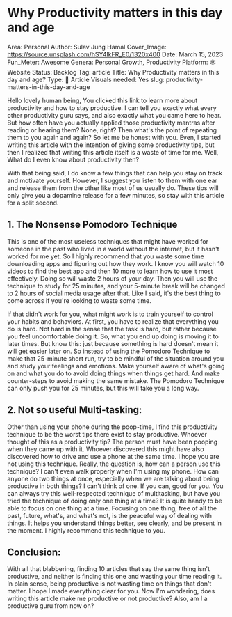 # Why Productivity matters in this day and age

Area: Personal
Author: Sulav Jung Hamal
Cover_Image: https://source.unsplash.com/hSY4lkFR_E0/1320x400
Date: March 15, 2023
Fun_Meter: Awesome
Genera: Personal Growth, Productivity
Platform: 🕸️ Website
Status: Backlog
Tag: article
Title: Why Productivity matters in this day and age?
Type: 📄 Article
Visuals needed: Yes
slug: productivity-matters-in-this-day-and-age

Hello lovely human being,
You clicked this link to learn more about productivity and how to stay productive. I can tell you exactly what every other productivity guru says, and also exactly what you came here to hear. But how often have you actually applied those productivity mantras after reading or hearing them? None, right? Then what's the point of repeating them to you again and again? So let me be honest with you. Even, I started writing this article with the intention of giving some productivity tips, but then I realized that writing this article itself is a waste of time for me. Well,  What do I even know about productivity then?

With that being said, I do know a few things that can help you stay on track and motivate yourself. However, I suggest you listen to them with one ear and release them from the other like most of us usually do. These tips will only give you a dopamine release for a few minutes, so stay with this article for a split second.

## 1. The Nonsense Pomodoro Technique

This is one of the most useless techniques that might have worked for someone in the past who lived in a world without the internet, but it hasn't worked for me yet. So I highly recommend that you waste some time downloading apps and figuring out how they work. I know you will watch 10 videos to find the best app and then 10 more to learn how to use it most effectively. Doing so will waste 2 hours of your day. Then you will use the technique to study for 25 minutes, and your 5-minute break will be changed to 2 hours of social media usage after that. Like I said, it's the best thing to come across if you're looking to waste some time.

If that didn't work for you, what might work is to train yourself to control your habits and behaviors. At first, you have to realize that everything you do is hard. Not hard in the sense that the task is hard, but rather because you feel uncomfortable doing it. So, what you end up doing is moving it to later times. But know this: just because something is hard doesn't mean it will get easier later on. So instead of using the Pomodoro Technique to make that 25-minute short run, try to be mindful of the situation around you and study your feelings and emotions. Make yourself aware of what's going on and what you do to avoid doing things when things get hard. And make counter-steps to avoid making the same mistake. The Pomodoro Technique can only push you for 25 minutes, but this will take you a long way.

## 2. Not so useful Multi-tasking:

Other than using your phone during the poop-time, I find this productivity technique to be the worst tips there exist to stay productive. Whoever thought of this as a productivity tip? The person must have been pooping when they came up with it. Whoever discovered this might have also discovered how to drive and use a phone at the same time. I hope you are not using this technique. Really, the question is, how can a person use this technique? I can't even walk properly when I'm using my phone. How can anyone do two things at once, especially when we are talking about being productive in both things? I can't think of one. If you can, good for you. You can always try this well-respected technique of multitasking, but have you tried the technique of doing only one thing at a time? It is quite handy to be able to focus on one thing at a time. Focusing on one thing, free of all the past, future, what's, and what's not, is the peaceful way of dealing with things. It helps you understand things better, see clearly, and be present in the moment. I highly recommend this technique to you.

## Conclusion:

With all that blabbering, finding 10 articles that say the same thing isn't productive, and neither is finding this one and wasting your time reading it. In plain sense, being productive is not wasting time on things that don't matter. I hope I made everything clear for you. Now I'm wondering, does writing this article make me productive or not productive? Also, am I a productive guru from now on?